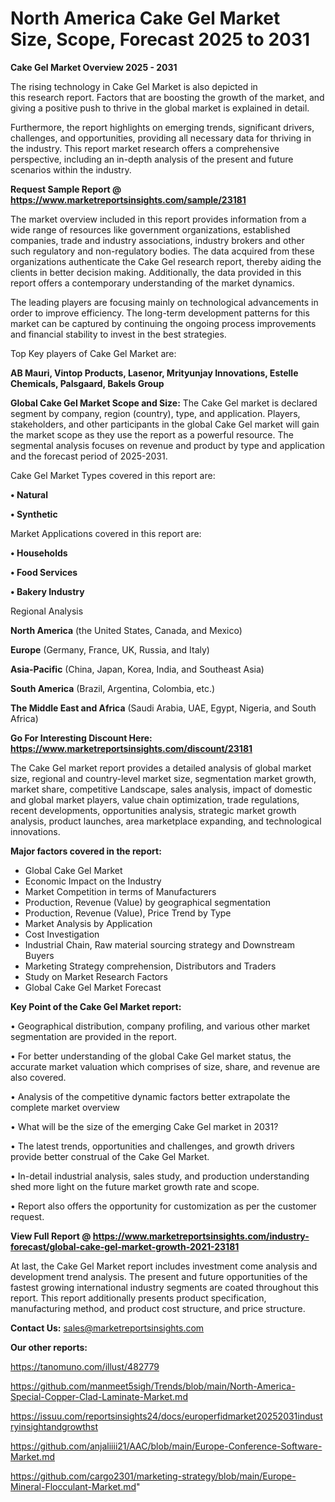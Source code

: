 # North America Cake Gel Market Size, Scope, Forecast 2025 to 2031

<Strong> Cake Gel Market Overview 2025 - 2031</strong>

The rising technology in Cake Gel Market is also depicted in this research report. Factors that are boosting the growth of the market, and giving a positive push to thrive in the global market is explained in detail.

Furthermore, the report highlights on emerging trends, significant drivers, challenges, and opportunities, providing all necessary data for thriving in the industry. This report market research offers a comprehensive perspective, including an in-depth analysis of the present and future scenarios within the industry.

<strong>Request Sample Report @ <a href=https://www.marketreportsinsights.com/sample/23181>https://www.marketreportsinsights.com/sample/23181</a></strong>

The market overview included in this report provides information from a wide range of resources like government organizations, established companies, trade and industry associations, industry brokers and other such regulatory and non-regulatory bodies. The data acquired from these organizations authenticate the Cake Gel research report, thereby aiding the clients in better decision making. Additionally, the data provided in this report offers a contemporary understanding of the market dynamics.

The leading players are focusing mainly on technological advancements in order to improve efficiency. The long-term development patterns for this market can be captured by continuing the ongoing process improvements and financial stability to invest in the best strategies.

Top Key players of Cake Gel Market are:

<strong>AB Mauri, Vintop Products, Lasenor, Mrityunjay Innovations, Estelle Chemicals, Palsgaard, Bakels Group</strong>

<strong><b>Global Cake Gel Market Scope and Size:</b></strong>
The Cake Gel market is declared segment by company, region (country), type, and application. Players, stakeholders, and other participants in the global Cake Gel market will gain the market scope as they use the report as a powerful resource. The segmental analysis focuses on revenue and product by type and application and the forecast period of 2025-2031.

Cake Gel Market Types covered in this report are:

<strong>• Natural

• Synthetic</strong>

Market Applications covered in this report are:

<strong>• Households

• Food Services

• Bakery Industry</strong> 

Regional Analysis

<strong>North America</strong> (the United States, Canada, and Mexico)

<strong>Europe</strong> (Germany, France, UK, Russia, and Italy)

<strong>Asia-Pacific</strong> (China, Japan, Korea, India, and Southeast Asia)

<strong>South America</strong> (Brazil, Argentina, Colombia, etc.)

<strong>The Middle East and Africa</strong> (Saudi Arabia, UAE, Egypt, Nigeria, and South Africa)

<strong>Go For Interesting Discount Here: <a href=https://www.marketreportsinsights.com/discount/23181>https://www.marketreportsinsights.com/discount/23181</a></strong>

The Cake Gel market report provides a detailed analysis of global market size, regional and country-level market size, segmentation market growth, market share, competitive Landscape, sales analysis, impact of domestic and global market players, value chain optimization, trade regulations, recent developments, opportunities analysis, strategic market growth analysis, product launches, area marketplace expanding, and technological innovations.

<strong><b>Major factors covered in the report:</b></strong>
<ul>
  <li>Global Cake Gel Market </li>
  <li>Economic Impact on the Industry</li>
  <li>Market Competition in terms of Manufacturers</li>
  <li>Production, Revenue (Value) by geographical segmentation</li>
  <li>Production, Revenue (Value), Price Trend by Type</li>
  <li>Market Analysis by Application</li>
  <li>Cost Investigation</li>
  <li>Industrial Chain, Raw material sourcing strategy and Downstream Buyers</li>
  <li>Marketing Strategy comprehension, Distributors and Traders</li>
  <li>Study on Market Research Factors</li>
  <li>Global Cake Gel Market Forecast</li>
</ul>

<strong><b>Key Point of the Cake Gel Market report:</b></strong>

• Geographical distribution, company profiling, and various other market segmentation are provided in the report.

• For better understanding of the global Cake Gel market status, the accurate market valuation which comprises of size, share, and revenue are also covered.

• Analysis of the competitive dynamic factors better extrapolate the complete market overview

• What will be the size of the emerging Cake Gel market in 2031?

• The latest trends, opportunities and challenges, and growth drivers provide better construal of the Cake Gel Market.

• In-detail industrial analysis, sales study, and production understanding shed more light on the future market growth rate and scope.

• Report also offers the opportunity for customization as per the customer request.

<strong><b>View Full Report @ <a href=https://www.marketreportsinsights.com/industry-forecast/global-cake-gel-market-growth-2021-23181>https://www.marketreportsinsights.com/industry-forecast/global-cake-gel-market-growth-2021-23181</a></b></strong>


At last, the Cake Gel Market report includes investment come analysis and development trend analysis. The present and future opportunities of the fastest growing international industry segments are coated throughout this report. This report additionally presents product specification, manufacturing method, and product cost structure, and price structure.

<strong>Contact Us:</strong>
sales@marketreportsinsights.com

<strong>Our other reports:</strong>

<a href=https://tanomuno.com/illust/482779>https://tanomuno.com/illust/482779</a>

<a href=https://github.com/manmeet5sigh/Trends/blob/main/North-America-Special-Copper-Clad-Laminate-Market.md>https://github.com/manmeet5sigh/Trends/blob/main/North-America-Special-Copper-Clad-Laminate-Market.md</a>

<a href=https://issuu.com/reportsinsights24/docs/europerfidmarket20252031industryinsightandgrowthst>https://issuu.com/reportsinsights24/docs/europerfidmarket20252031industryinsightandgrowthst</a>

<a href=https://github.com/anjaliiii21/AAC/blob/main/Europe-Conference-Software-Market.md>https://github.com/anjaliiii21/AAC/blob/main/Europe-Conference-Software-Market.md</a>

<a href=https://github.com/cargo2301/marketing-strategy/blob/main/Europe-Mineral-Flocculant-Market.md>https://github.com/cargo2301/marketing-strategy/blob/main/Europe-Mineral-Flocculant-Market.md</a>"
